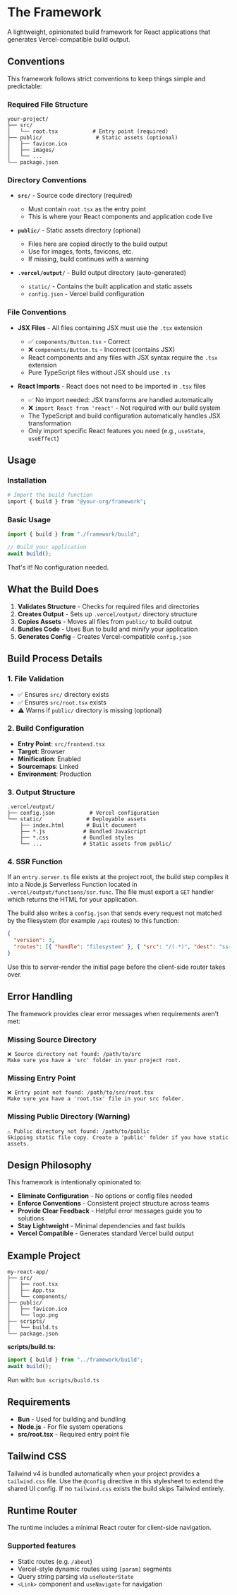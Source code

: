 # The Framework

A lightweight, opinionated build framework for React applications that generates Vercel-compatible build output.

## Conventions

This framework follows strict conventions to keep things simple and predictable:

### Required File Structure

```
your-project/
├── src/
│   └── root.tsx           # Entry point (required)
├── public/                 # Static assets (optional)
│   ├── favicon.ico
│   ├── images/
│   └── ...
└── package.json
```

### Directory Conventions

- **`src/`** - Source code directory (required)
  - Must contain `root.tsx` as the entry point
  - This is where your React components and application code live

- **`public/`** - Static assets directory (optional)
  - Files here are copied directly to the build output
  - Use for images, fonts, favicons, etc.
  - If missing, build continues with a warning

- **`.vercel/output/`** - Build output directory (auto-generated)
  - `static/` - Contains the built application and static assets
  - `config.json` - Vercel build configuration

### File Conventions

- **JSX Files** - All files containing JSX must use the `.tsx` extension
  - ✅ `components/Button.tsx` - Correct
  - ❌ `components/Button.ts` - Incorrect (contains JSX)
  - React components and any files with JSX syntax require the `.tsx` extension
  - Pure TypeScript files without JSX should use `.ts`

- **React Imports** - React does not need to be imported in `.tsx` files
  - ✅ No import needed: JSX transforms are handled automatically
  - ❌ `import React from 'react'` - Not required with our build system
  - The TypeScript and build configuration automatically handles JSX transformation
  - Only import specific React features you need (e.g., `useState`, `useEffect`)

## Usage

### Installation

```bash
# Import the build function
import { build } from "@your-org/framework";
```

### Basic Usage

```typescript
import { build } from "./framework/build";

// Build your application
await build();
```

That's it! No configuration needed.

## What the Build Does

1. **Validates Structure** - Checks for required files and directories
2. **Creates Output** - Sets up `.vercel/output/` directory structure
3. **Copies Assets** - Moves all files from `public/` to build output
4. **Bundles Code** - Uses Bun to build and minify your application
5. **Generates Config** - Creates Vercel-compatible `config.json`

## Build Process Details

### 1. File Validation

- ✅ Ensures `src/` directory exists
- ✅ Ensures `src/root.tsx` exists
- ⚠️ Warns if `public/` directory is missing (optional)

### 2. Build Configuration

- **Entry Point**: `src/frontend.tsx`
- **Target**: Browser
- **Minification**: Enabled
- **Sourcemaps**: Linked
- **Environment**: Production

### 3. Output Structure

```
.vercel/output/
├── config.json           # Vercel configuration
└── static/              # Deployable assets
    ├── index.html       # Built document
    ├── *.js            # Bundled JavaScript
    ├── *.css           # Bundled styles
    └── ...             # Static assets from public/
```

### 4. SSR Function

If an `entry.server.ts` file exists at the project root, the build step
compiles it into a Node.js Serverless Function located in
`.vercel/output/functions/ssr.func`. The file must export a `GET` handler which
returns the HTML for your application.

The build also writes a `config.json` that sends every request not matched by
the filesystem (for example `/api` routes) to this function:

```json
{
  "version": 3,
  "routes": [{ "handle": "filesystem" }, { "src": "/(.*)", "dest": "ssr" }]
}
```

Use this to server-render the initial page before the client-side router takes
over.

## Error Handling

The framework provides clear error messages when requirements aren't met:

### Missing Source Directory

```
❌ Source directory not found: /path/to/src
Make sure you have a 'src' folder in your project root.
```

### Missing Entry Point

```
❌ Entry point not found: /path/to/src/root.tsx
Make sure you have a 'root.tsx' file in your src folder.
```

### Missing Public Directory (Warning)

```
⚠️ Public directory not found: /path/to/public
Skipping static file copy. Create a 'public' folder if you have static assets.
```

## Design Philosophy

This framework is intentionally opinionated to:

- **Eliminate Configuration** - No options or config files needed
- **Enforce Conventions** - Consistent project structure across teams
- **Provide Clear Feedback** - Helpful error messages guide you to solutions
- **Stay Lightweight** - Minimal dependencies and fast builds
- **Vercel Compatible** - Generates standard Vercel build output

## Example Project

```
my-react-app/
├── src/
│   ├── root.tsx
│   ├── App.tsx
│   └── components/
├── public/
│   ├── favicon.ico
│   └── logo.png
├── scripts/
│   └── build.ts
└── package.json
```

**scripts/build.ts:**

```typescript
import { build } from "../framework/build";
await build();
```

Run with: `bun scripts/build.ts`

## Requirements

- **Bun** - Used for building and bundling
- **Node.js** - For file system operations
- **src/root.tsx** - Required entry point file

## Tailwind CSS

Tailwind v4 is bundled automatically when your project provides a
`tailwind.css` file. Use the `@config` directive in this stylesheet to extend
the shared UI config. If no `tailwind.css` exists the build skips Tailwind
entirely.

## Runtime Router

The runtime includes a minimal React router for client-side navigation.

### Supported features

- Static routes (e.g. `/about`)
- Vercel-style dynamic routes using `[param]` segments
- Query string parsing via `useRouterState`
- `<Link>` component and `useNavigate` for navigation
